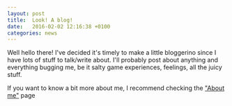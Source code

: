 ```yaml
---
layout: post
title:  Look! A blog!
date:   2016-02-02 12:16:38 +0100
categories: news
---
```

Well hello there! I've decided it's timely to make a little bloggerino since I
have lots of stuff to talk/write about. I'll probably post about anything and everything
bugging me, be it salty game experiences, feelings, all the juicy stuff.

If you want to know a bit more about me, I recommend checking the ["About me"](/about-me) page
